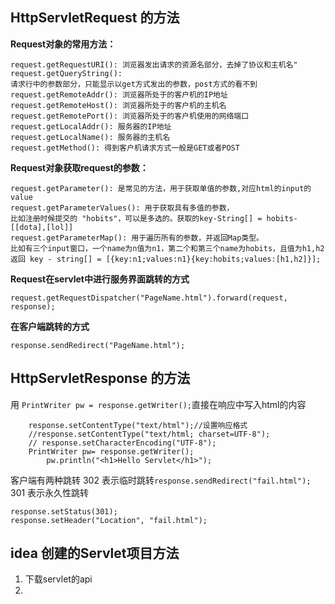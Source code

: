 ## HttpServletRequest 的方法
**Request对象的常用方法：**
```request.getRequestURL(): 浏览器发出请求时的完整URL，包括协议 主机名 端口(如果有)" 
request.getRequestURI(): 浏览器发出请求的资源名部分，去掉了协议和主机名" 
request.getQueryString(): 
请求行中的参数部分，只能显示以get方式发出的参数，post方式的看不到
request.getRemoteAddr(): 浏览器所处于的客户机的IP地址
request.getRemoteHost(): 浏览器所处于的客户机的主机名
request.getRemotePort(): 浏览器所处于的客户机使用的网络端口
request.getLocalAddr(): 服务器的IP地址
request.getLocalName(): 服务器的主机名
request.getMethod(): 得到客户机请求方式一般是GET或者POST
```
**Request对象获取request的参数：**
```
request.getParameter(): 是常见的方法，用于获取单值的参数,对应html的input的value
request.getParameterValues(): 用于获取具有多值的参数，
比如注册时候提交的 "hobits"，可以是多选的。获取的key-String[] = hobits-[[dota],[lol]] 
request.getParameterMap(): 用于遍历所有的参数，并返回Map类型。
比如有三个input窗口，一个name为n值为n1，第二个和第三个name为hobits，且值为h1,h2
返回 key - string[] = [{key:n1;values:n1}{key:hobits;values:[h1,h2]}];
```

**Request在servlet中进行服务界面跳转的方式**
```
request.getRequestDispatcher("PageName.html").forward(request, response);
```
**在客户端跳转的方式**
```
response.sendRedirect("PageName.html");
```

## HttpServletResponse 的方法

用 ```PrintWriter pw = response.getWriter();```直接在响应中写入html的内容
```
	response.setContentType("text/html");//设置响应格式
	//response.setContentType("text/html; charset=UTF-8");
	// response.setCharacterEncoding("UTF-8");
	PrintWriter pw= response.getWriter();
        pw.println("<h1>Hello Servlet</h1>");
```

客户端有两种跳转
302 表示临时跳转```response.sendRedirect("fail.html");```
301 表示永久性跳转
```
response.setStatus(301);
response.setHeader("Location", "fail.html");
```
## idea 创建的Servlet项目方法
1. 下载servlet的api
2. 

